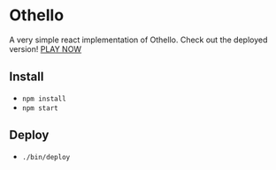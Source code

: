 # Othello

A very simple react implementation of Othello.
Check out the deployed version! [PLAY NOW](https://aturkewi.github.io/othello/)

## Install

- `npm install`
- `npm start`

## Deploy

- `./bin/deploy`
